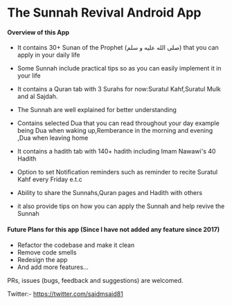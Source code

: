 # The Sunnah Revival Android App

<h4>Overview of this App</h4>

- It contains 30+ Sunan of the Prophet (صلى الله عليه و سلم) that you can apply in your daily life

- Some Sunnah include practical tips so as you can easily implement it in your life

- It contains a Quran tab with 3 Surahs for now:Suratul Kahf,Suratul Mulk and al Sajdah.

- The Sunnah are well explained for better understanding

- Contains selected Dua that you can read throughout your day example being Dua when waking up,Remberance in the morning and evening ,Dua when leaving home

- It contains a hadith tab with 140+ hadith including Imam Nawawi's 40 Hadith

- Option to set Notification reminders such as reminder to recite Suratul Kahf every Friday e.t.c

- Ability to share the Sunnahs,Quran pages and Hadith with others

- it also provide tips on how you can apply the Sunnah and help revive the Sunnah

<h4>Future Plans for this app (Since I have not added any feature since 2017)</h4>

- Refactor the codebase and make it clean
- Remove code smells
- Redesign the app
- And add more features...

PRs, issues (bugs, feedback and suggestions) are welcomed.

Twitter:- https://twitter.com/saidmsaid81
